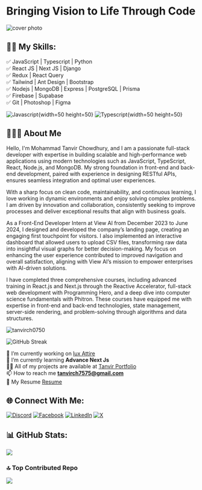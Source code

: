 # Bringing Vision to Life Through Code

![cover photo](https://media.licdn.com/dms/image/v2/D5616AQEDLmyU75Y2JQ/profile-displaybackgroundimage-shrink_350_1400/profile-displaybackgroundimage-shrink_350_1400/0/1698342175069?e=1732752000&v=beta&t=7HUZNNoiNmlRTp4QVnSR1FoRgJDQBYG-NUx-xrpldRo)

## 👨‍💻 My Skills: 

✅ JavaScript | Typescript | Python <br>
✅ React JS | Next JS | Django <br>
✅ Redux | React Query <br>
✅ Tailwind | Ant Design | Bootstrap <br>
✅ Nodejs | MongoDB | Express | PostgreSQL | Prisma <br>
✅ Firebase | Supabase <br>
✅ Git | Photoshop | Figma <br>

![Javascript](https://tanvir-chowdhury.vercel.app/assets/tech-icons/javascript-svgrepo-com.svg){width=50 height=50} ![Typescript](https://tanvir-chowdhury.vercel.app/assets/tech-icons/typescript-icon-svgrepo-com.svg){width=50 height=50}

## 🙍🏻‍♂️ About Me

Hello, I'm Mohammad Tanvir Chowdhury, and I am a passionate full-stack developer with expertise in building scalable and high-performance web applications using modern technologies such as JavaScript, TypeScript, React, Node.js, and MongoDB. My strong foundation in front-end and back-end development, paired with experience in designing RESTful APIs, ensures seamless integration and optimal user experiences.

With a sharp focus on clean code, maintainability, and continuous learning, I love working in dynamic environments and enjoy solving complex problems. I am driven by innovation and collaboration, consistently seeking to improve processes and deliver exceptional results that align with business goals.

As a Front-End Developer Intern at View AI from December 2023 to June 2024, I designed and developed the company’s landing page, creating an engaging first touchpoint for visitors. I also implemented an interactive dashboard that allowed users to upload CSV files, transforming raw data into insightful visual graphs for better decision-making. My focus on enhancing the user experience contributed to improved navigation and overall satisfaction, aligning with View AI’s mission to empower enterprises with AI-driven solutions.

I have completed three comprehensive courses, including advanced training in React.js and Next.js through the Reactive Accelerator, full-stack web development with Programming Hero, and a deep dive into computer science fundamentals with Phitron. These courses have equipped me with expertise in front-end and back-end technologies, state management, server-side rendering, and problem-solving through algorithms and data structures.


<p align="left"> <img src="https://komarev.com/ghpvc/?username=tanvirch0750&label=Profile%20views&color=0e75b6&style=flat" alt="tanvirch0750" /> </p>

![GitHub Streak](https://streak-stats.demolab.com/?user=tanvirch0750)

🔭 I’m currently working on [lux Attire](https://github.com/tanvirch0750/Lux-Attire) <br>
🌱 I’m currently learning **Advance Next Js** <br>
👨‍💻 All of my projects are available at [Tanvir Portfolio](https://tanvir-chowdhury.vercel.app/) <br>
📫 How to reach me **tanvirch7575@gmail.com** <br>
📄 My Resume [Resume](https://drive.google.com/file/d/11CdWMHTwinHUwuIeIRtALg-x9HoSYa0H/view?usp=sharing) <br>


## 🌐 Connect With Me:
[![Discord](https://img.shields.io/badge/Discord-%237289DA.svg?logo=discord&logoColor=white)](https://discord.gg/tanvirch) [![Facebook](https://img.shields.io/badge/Facebook-%231877F2.svg?logo=Facebook&logoColor=white)](https://facebook.com/tanvirchowdhury.shahib) [![LinkedIn](https://img.shields.io/badge/LinkedIn-%230077B5.svg?logo=linkedin&logoColor=white)](https://linkedin.com/in/tanvirc) [![X](https://img.shields.io/badge/X-black.svg?logo=X&logoColor=white)](https://x.com/@mtc0750) 

## 📊 GitHub Stats:
![](https://github-readme-stats.vercel.app/api/top-langs/?username=tanvirch0750&theme=dark&hide_border=false&include_all_commits=true&count_private=true&layout=compact)


### 🔝 Top Contributed Repo
![](https://github-contributor-stats.vercel.app/api?username=tanvirch0750&limit=5&theme=dark&combine_all_yearly_contributions=true)



